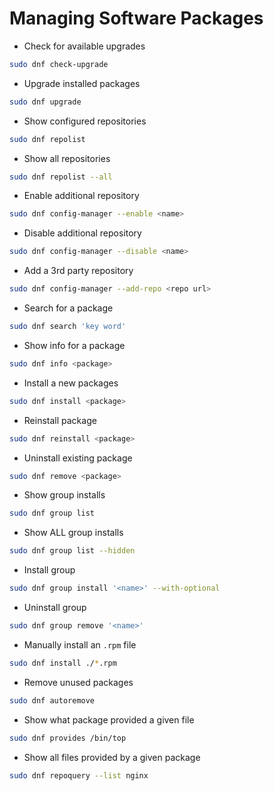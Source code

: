 # Managing Software Packages

- Check for available upgrades
```bash
sudo dnf check-upgrade
```

- Upgrade installed packages
```bash
sudo dnf upgrade
```

- Show configured repositories
```bash
sudo dnf repolist
```

- Show all repositories
```bash
sudo dnf repolist --all
```

- Enable additional repository
```bash
sudo dnf config-manager --enable <name>
```

- Disable additional repository
```bash
sudo dnf config-manager --disable <name>
```

- Add a 3rd party repository
```bash
sudo dnf config-manager --add-repo <repo url>
```

- Search for a package
```bash
sudo dnf search 'key word'
```

- Show info for a package
```bash
sudo dnf info <package>
```

- Install a new packages
```bash
sudo dnf install <package>
```

- Reinstall package
```bash
sudo dnf reinstall <package>
```

- Uninstall existing package
```bash
sudo dnf remove <package>
```

- Show group installs
```bash
sudo dnf group list
```

- Show ALL group installs
```bash
sudo dnf group list --hidden
```

- Install group
```bash
sudo dnf group install '<name>' --with-optional
```

- Uninstall group
```bash
sudo dnf group remove '<name>'
```

- Manually install an `.rpm` file
```bash
sudo dnf install ./*.rpm
```

- Remove unused packages
```bash
sudo dnf autoremove
```

- Show what package provided a given file
```bash
sudo dnf provides /bin/top
```

- Show all files provided by a given package
```bash
sudo dnf repoquery --list nginx
```
